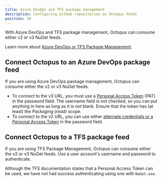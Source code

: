 ```yaml
---
title: Azure DevOps and TFS package management
description: Configuring GitHub repositories as Octopus Feeds
position: 10
---
```


With Azure DevOps and TFS package management, Octopus can consume either v2 or v3 NuGet feeds.

Learn more about [Azure DevOps or TFS Package Management](https://www.visualstudio.com/en-us/docs/package/overview).

## Connect Octopus to an Azure DevOps package feed

If you are using Azure DevOps package management, Octopus can consume either the v2 or v3 NuGet feeds.

- To connect to the v3 URL, you must use a [Personal Access Token](https://docs.microsoft.com/en-us/azure/devops/organizations/accounts/use-personal-access-tokens-to-authenticate) (PAT) in the password field. The username field is not checked, so you can put anything in here as long as it is not blank. Ensure that the token has (at least) the *Packaging (read)* scope.
- To connect to the v2 URL, you can use either [alternate credentials or a Personal Access Token](https://docs.microsoft.com/en-us/azure/devops/organizations/accounts/use-personal-access-tokens-to-authenticate) in the password field.

## Connect Octopus to a TFS package feed

If you are using TFS Package Management, Octopus can consume either the v2 or v3 NuGet feeds. Use a user account's username and password to authenticate.

Although the TFS documentation states that a Personal Access Token can be used, we have not had success authenticating using one with `NuGet.exe`.
